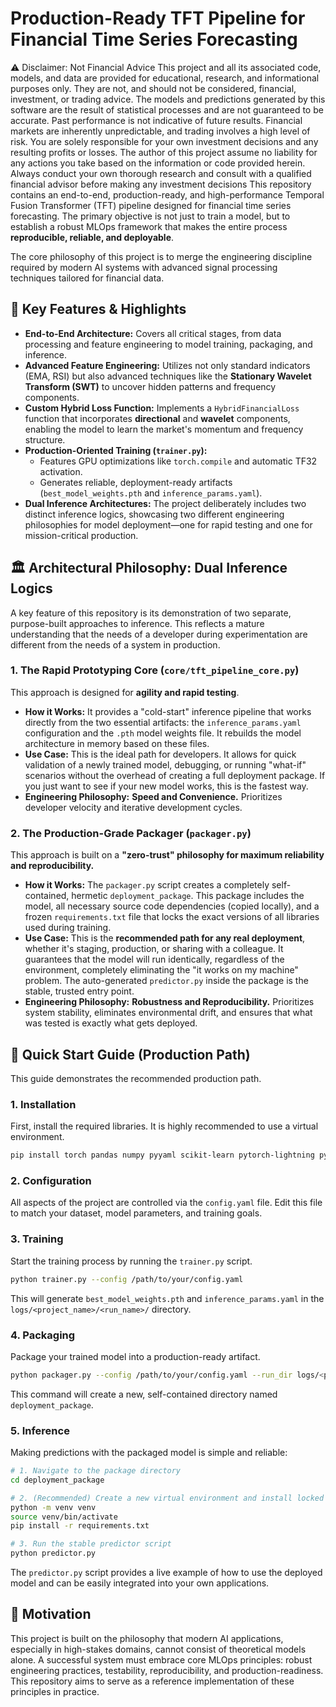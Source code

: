 # Production-Ready TFT Pipeline for Financial Time Series Forecasting

⚠️ Disclaimer: Not Financial Advice
This project and all its associated code, models, and data are provided for educational, research, and informational purposes only. They are not, and should not be considered, financial, investment, or trading advice.
The models and predictions generated by this software are the result of statistical processes and are not guaranteed to be accurate. Past performance is not indicative of future results. Financial markets are inherently unpredictable, and trading involves a high level of risk.
You are solely responsible for your own investment decisions and any resulting profits or losses. The author of this project assume no liability for any actions you take based on the information or code provided herein. Always conduct your own thorough research and consult with a qualified financial advisor before making any investment decisions
This repository contains an end-to-end, production-ready, and high-performance Temporal Fusion Transformer (TFT) pipeline designed for financial time series forecasting. The primary objective is not just to train a model, but to establish a robust MLOps framework that makes the entire process **reproducible, reliable, and deployable**.

The core philosophy of this project is to merge the engineering discipline required by modern AI systems with advanced signal processing techniques tailored for financial data.

## 🌟 Key Features & Highlights

*   **End-to-End Architecture:** Covers all critical stages, from data processing and feature engineering to model training, packaging, and inference.
*   **Advanced Feature Engineering:** Utilizes not only standard indicators (EMA, RSI) but also advanced techniques like the **Stationary Wavelet Transform (SWT)** to uncover hidden patterns and frequency components.
*   **Custom Hybrid Loss Function:** Implements a `HybridFinancialLoss` function that incorporates **directional** and **wavelet** components, enabling the model to learn the market's momentum and frequency structure.
*   **Production-Oriented Training (`trainer.py`):**
    *   Features GPU optimizations like `torch.compile` and automatic TF32 activation.
    *   Generates reliable, deployment-ready artifacts (`best_model_weights.pth` and `inference_params.yaml`).
*   **Dual Inference Architectures:** The project deliberately includes two distinct inference logics, showcasing two different engineering philosophies for model deployment—one for rapid testing and one for mission-critical production.

## 🏛️ Architectural Philosophy: Dual Inference Logics

A key feature of this repository is its demonstration of two separate, purpose-built approaches to inference. This reflects a mature understanding that the needs of a developer during experimentation are different from the needs of a system in production.

### 1. The Rapid Prototyping Core (`core/tft_pipeline_core.py`)

This approach is designed for **agility and rapid testing**.

*   **How it Works:** It provides a "cold-start" inference pipeline that works directly from the two essential artifacts: the `inference_params.yaml` configuration and the `.pth` model weights file. It rebuilds the model architecture in memory based on these files.
*   **Use Case:** This is the ideal path for developers. It allows for quick validation of a newly trained model, debugging, or running "what-if" scenarios without the overhead of creating a full deployment package. If you just want to see if your new model works, this is the fastest way.
*   **Engineering Philosophy:** **Speed and Convenience.** Prioritizes developer velocity and iterative development cycles.

### 2. The Production-Grade Packager (`packager.py`)

This approach is built on a **"zero-trust" philosophy for maximum reliability and reproducibility.**

*   **How it Works:** The `packager.py` script creates a completely self-contained, hermetic `deployment_package`. This package includes the model, all necessary source code dependencies (copied locally), and a frozen `requirements.txt` file that locks the exact versions of all libraries used during training.
*   **Use Case:** This is the **recommended path for any real deployment**, whether it's staging, production, or sharing with a colleague. It guarantees that the model will run identically, regardless of the environment, completely eliminating the "it works on my machine" problem. The auto-generated `predictor.py` inside the package is the stable, trusted entry point.
*   **Engineering Philosophy:** **Robustness and Reproducibility.** Prioritizes system stability, eliminates environmental drift, and ensures that what was tested is exactly what gets deployed.

## 🚀 Quick Start Guide (Production Path)

This guide demonstrates the recommended production path.

### 1. Installation

First, install the required libraries. It is highly recommended to use a virtual environment.
```bash
pip install torch pandas numpy pyyaml scikit-learn pytorch-lightning pytorch-forecasting PyWavelets
```

### 2. Configuration

All aspects of the project are controlled via the `config.yaml` file. Edit this file to match your dataset, model parameters, and training goals.

### 3. Training

Start the training process by running the `trainer.py` script.
```bash
python trainer.py --config /path/to/your/config.yaml
```
This will generate `best_model_weights.pth` and `inference_params.yaml` in the `logs/<project_name>/<run_name>/` directory.

### 4. Packaging

Package your trained model into a production-ready artifact.
```bash
python packager.py --config /path/to/your/config.yaml --run_dir logs/<project_name>/<run_name>/
```
This command will create a new, self-contained directory named `deployment_package`.

### 5. Inference

Making predictions with the packaged model is simple and reliable:
```bash
# 1. Navigate to the package directory
cd deployment_package

# 2. (Recommended) Create a new virtual environment and install locked dependencies
python -m venv venv
source venv/bin/activate
pip install -r requirements.txt

# 3. Run the stable predictor script
python predictor.py
```
The `predictor.py` script provides a live example of how to use the deployed model and can be easily integrated into your own applications.

## 🧠 Motivation

This project is built on the philosophy that modern AI applications, especially in high-stakes domains, cannot consist of theoretical models alone. A successful system must embrace core MLOps principles: robust engineering practices, testability, reproducibility, and production-readiness. This repository aims to serve as a reference implementation of these principles in practice.
